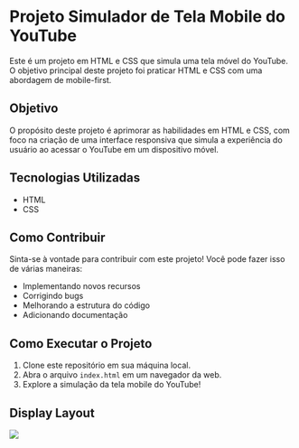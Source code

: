 # Projeto Simulador de Tela Mobile do YouTube

Este é um projeto em HTML e CSS que simula uma tela móvel do YouTube. O objetivo principal deste projeto foi praticar HTML e CSS com uma abordagem de mobile-first.

## Objetivo

O propósito deste projeto é aprimorar as habilidades em HTML e CSS, com foco na criação de uma interface responsiva que simula a experiência do usuário ao acessar o YouTube em um dispositivo móvel.

## Tecnologias Utilizadas

- HTML
- CSS

## Como Contribuir

Sinta-se à vontade para contribuir com este projeto! Você pode fazer isso de várias maneiras:

- Implementando novos recursos
- Corrigindo bugs
- Melhorando a estrutura do código
- Adicionando documentação

## Como Executar o Projeto

1. Clone este repositório em sua máquina local.
2. Abra o arquivo `index.html` em um navegador da web.
3. Explore a simulação da tela mobile do YouTube!

## Display Layout 
![](https://drive.google.com/file/d/1ZCTzvXFQ5Jxge-POV2aJ0kDE57eLMqFW/previewlink)


